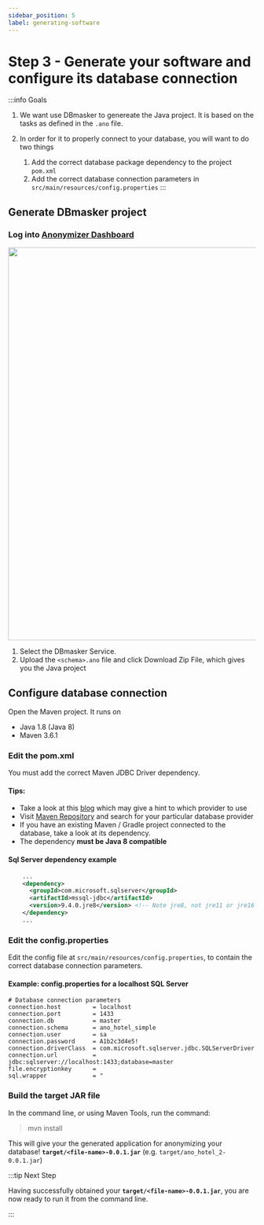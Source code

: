 ```yaml
---
sidebar_position: 5
label: generating-software
---
```


# Step 3 - Generate your software and configure its database connection

:::info Goals

1. We want use DBmasker to genereate the Java project. It is based on the tasks as defined in the `.ano` file.

2. In order for it to properly connect to your database, you will want to do two things
   1. Add the correct database package dependency to the project `pom.xml`
   2. Add the correct database connection parameters in `src/main/resources/config.properties`
:::


## Generate DBmasker project

### Log into [Anonymizer Dashboard](https://dev.esito.no/auth/dashboard/home)

<img src="/img/docs/ano_dashboard.png" width="800" />

1. Select the DBmasker Service.
2. Upload the `<schema>.ano` file and click Download Zip File, which gives you the Java project

## Configure database connection

Open the Maven project. It runs on

- Java 1.8 (Java 8)
- Maven 3.6.1

### Edit the pom.xml

You must add the correct Maven JDBC Driver dependency.

#### Tips:

- Take a look at this [blog](https://vladmihalcea.com/jdbc-driver-maven-dependency/) which may give a hint to which provider to use
- Visit [Maven Repository](https://mvnrepository.com/search?q=jdbc) and search for your particular database provider
- If you have an existing Maven / Gradle project connected to the database, take a look at its dependency. 
- The dependency **must be Java 8 compatible**

#### Sql Server dependency example

```xml
    ...
    <dependency>
      <groupId>com.microsoft.sqlserver</groupId>
      <artifactId>mssql-jdbc</artifactId>
      <version>9.4.0.jre8</version> <!-- Note jre8, not jre11 or jre16 -->
    </dependency>
    ...
```

### Edit the config.properties

Edit the config file at `src/main/resources/config.properties`, to contain the correct database connection parameters.

#### Example: config.properties for a localhost SQL Server

```properties
# Database connection parameters
connection.host         = localhost
connection.port         = 1433
connection.db           = master
connection.schema       = ano_hotel_simple
connection.user         = sa
connection.password     = A1b2c3d4e5!
connection.driverClass  = com.microsoft.sqlserver.jdbc.SQLServerDriver
connection.url          = jdbc:sqlserver://localhost:1433;database=master
file.encryptionkey      = 
sql.wrapper             = "
```

### Build the target JAR file

In the command line, or using Maven Tools, run the command:

> mvn install

This will give your the generated application for anonymizing your database! **`target/<file-name>-0.0.1.jar`** (e.g. `target/ano_hotel_2-0.0.1.jar`)

:::tip Next Step

Having successfully obtained your **`target/<file-name>-0.0.1.jar`**, you are now ready to run it from the command line.

:::

